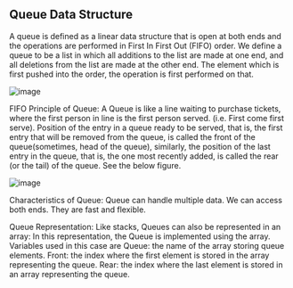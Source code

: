 ## Queue Data Structure
A queue is defined as a linear data structure that is open at both ends and the operations are performed in First In First Out (FIFO) order.
We define a queue to be a list in which all additions to the list are made at one end, and all deletions from the list are made at the other end.  The element which is first pushed into the order, the operation is first performed on that.

![image](https://user-images.githubusercontent.com/114334549/193634899-f3dfdd17-1b15-4956-9511-1aa21202d385.png)

FIFO Principle of Queue:
A Queue is like a line waiting to purchase tickets, where the first person in line is the first person served. (i.e. First come first serve).
Position of the entry in a queue ready to be served, that is, the first entry that will be removed from the queue, is called the front of the queue(sometimes, head of the queue), similarly, the position of the last entry in the queue, that is, the one most recently added, is called the rear (or the tail) of the queue. See the below figure.

![image](https://user-images.githubusercontent.com/114334549/193634992-65801225-94ae-452f-8ea1-a4959c81e149.png)

Characteristics of Queue:
Queue can handle multiple data.
We can access both ends.
They are fast and flexible. 

Queue Representation:
Like stacks, Queues can also be represented in an array: In this representation, the Queue is implemented using the array. Variables used in this case are
Queue: the name of the array storing queue elements.
Front: the index where the first element is stored in the array representing the queue.
Rear: the index where the last element is stored in an array representing the queue.
